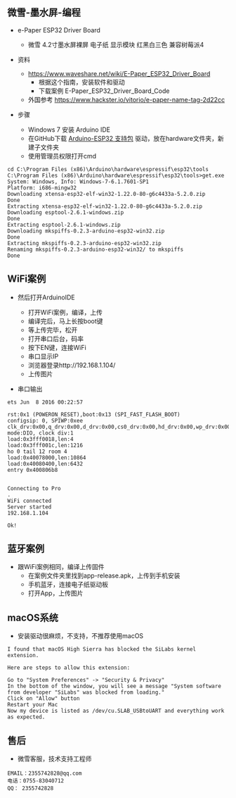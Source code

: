 ## 微雪-墨水屏-编程


- e-Paper ESP32 Driver Board
    - 微雪 4.2寸墨水屏裸屏 电子纸 显示模块 红黑白三色 兼容树莓派4

- 资料
    - https://www.waveshare.net/wiki/E-Paper_ESP32_Driver_Board
        - 根据这个指南，安装软件和驱动
        - 下载案例 E-Paper_ESP32_Driver_Board_Code
    - 外国参考 https://www.hackster.io/vitorio/e-paper-name-tag-2d22cc
- 步骤
    - Windows 7 安装 Arduino IDE
    - 在GitHub下载 [Arduino-ESP32 支持包](https://codeload.github.com/espressif/arduino-esp32/zip/master) 驱动，放在hardware文件夹，新建子文件夹
    - 使用管理员权限打开cmd

```
cd C:\Program Files (x86)\Arduino\hardware\espressif\esp32\tools
C:\Program Files (x86)\Arduino\hardware\espressif\esp32\tools>get.exe
System: Windows, Info: Windows-7-6.1.7601-SP1
Platform: i686-mingw32
Downloading xtensa-esp32-elf-win32-1.22.0-80-g6c4433a-5.2.0.zip
Done
Extracting xtensa-esp32-elf-win32-1.22.0-80-g6c4433a-5.2.0.zip
Downloading esptool-2.6.1-windows.zip
Done
Extracting esptool-2.6.1-windows.zip
Downloading mkspiffs-0.2.3-arduino-esp32-win32.zip
Done
Extracting mkspiffs-0.2.3-arduino-esp32-win32.zip
Renaming mkspiffs-0.2.3-arduino-esp32-win32/ to mkspiffs
Done
```
## WiFi案例
- 然后打开ArduinoIDE
    - 打开WiFi案例，编译，上传
    - 编译完后，马上长按boot键
    - 等上传完毕，松开
    - 打开串口后台，码率
    - 按下EN键，连接WiFi
    - 串口显示IP
    - 浏览器登录http://192.168.1.104/
    - 上传图片

- 串口输出
```
ets Jun  8 2016 00:22:57

rst:0x1 (POWERON_RESET),boot:0x13 (SPI_FAST_FLASH_BOOT)
configsip: 0, SPIWP:0xee
clk_drv:0x00,q_drv:0x00,d_drv:0x00,cs0_drv:0x00,hd_drv:0x00,wp_drv:0x00
mode:DIO, clock div:1
load:0x3fff0018,len:4
load:0x3fff001c,len:1216
ho 0 tail 12 room 4
load:0x40078000,len:10864
load:0x40080400,len:6432
entry 0x400806b8


Connecting to Pro
.
WiFi connected
Server started
192.168.1.104

Ok!

```

## 蓝牙案例
- 跟WiFi案例相同，编译上传固件
    - 在案例文件夹里找到app-release.apk，上传到手机安装
    - 手机蓝牙，连接电子纸驱动板
    - 打开App，上传图片

## macOS系统
- 安装驱动很麻烦，不支持，不推荐使用macOS
```
I found that macOS High Sierra has blocked the SiLabs kernel extension.

Here are steps to allow this extension:

Go to "System Preferences" -> "Security & Privacy"
In the bottom of the window, you will see a message "System software from developer "SiLabs" was blocked from loading."
Click on "Allow" button
Restart your Mac
Now my device is listed as /dev/cu.SLAB_USBtoUART and everything work as expected.
```

## 售后
- 微雪客服，技术支持工程师
```
EMAIL：2355742828@qq.com
电话：0755-83040712
QQ： 2355742828
```